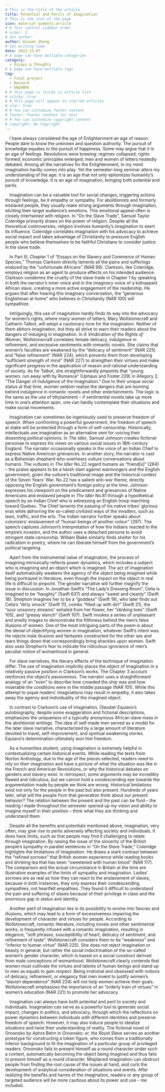 ```yaml
---
# This is the title of the article
title: Potential and Perils of Imagination
# This is the icon of the page
icon: material-symbols:article
# # This control sidebar order
# order: 2
# Set author
author: Huiwen Zheng
# Set writing time
date: 2022-12-07
# A page can have multiple categories
category:
  - Essays & Thoughts
# A page can have multiple tags
tag:
  - Final project
  - Harvard
  - ENG90RV
# # this page is sticky in article list
# sticky: true
# # this page will appear in starred articles
# star: true
# # You can customize footer content
# footer: Footer content for test
# # You can customize copyright content
# copyright: No Copyright
---
```


&emsp;I have always considered the age of Enlightenment an age of reason. People dare to know the unknown and question authority. The pursuit of knowledge equates to the pursuit of happiness. Some may argue that it is an age of feelings. Revolutions were brewing: regimes collapsed; rights formed; economic principles emerged; men and women of letters heatedly debated. Among all the narratives for the Enlightenment, in my mind imagination hardly comes into play. Yet the semester-long seminar alters my understanding of the age: it is an age that not only epitomizes humanity’s pursuit of knowledge. It is an age of imagination, bringing both potential and perils.

&emsp;Imagination can be a valuable tool for social changes, triggering actions through feelings, be it empathy or sympathy. For abolitionists and formerly enslaved people, they usually make strong arguments through imagination, eliciting their target audience’s emotions. This emotional appeal often is closely intertwined with religion. In “On the Slave Trade”, Samuel Taylor Coleridge primarily draws on the power of religion. Despite all the theoretical controversies, religion involves humanity’s imagination to exert its influence. Coleridge correlates imagination with his advocacy to achieve social impact and takes advantage of Christianity to pressure English people who believe themselves to be faithful Christians to consider justice in the slave trade.

&emsp;In Part III, Chapter 1 of “Essays on the Slavery and Commerce of Human Species,” Thomas Clarkson directly laments all the pains and sufferings endured by the “unfortunate Africans” (NAR 99). Clarkson, like Coleridge, employs religion as an agent to produce effects on his intended audience. Clarkson condemns the cruelty of the slave trade in Chapter 1 by speaking in both the narrator’s inner voice and in the imaginary voice of a kidnapped African slave, creating a more active engagement of the readership. He argues that after hearing this imaginary conversation, the “generous Englishman at home” who believes in Christianity (NAR 100) will sympathize.

&emsp;Intriguingly, this use of imagination hardly finds its way into the advocacy for women’s rights, where many women of letters, Mary Wollstonecraft and Catherin Talbot, will adopt a cautionary tone for the imagination. Neither of them abhors imagination, but they all strive to warn their readers about the dangers of indulging in imagination. In _A Vindication of the Rights of Woman_, Wollstonecraft correlates female delicacy, indulgence in refinement, and excessive sentiments with romantic novels. She claims that women’s faculties are weakened by the “delicacy of sentiment” (NAR 225) and “false refinement” (NAR 224), which prevents them from developing “sufficient strength of mind” (NAR 227) to strengthen their virtues and make significant progress in the application of reason and rational understanding of society. As for Talbot, she straightforwardly pinpoints that “young women, run away with by Romance” (Uphaus and Foster 229) in Allegory 2, “The Danger of Indulgence of the Imagination.” Due to their unique social status at that time, women seldom realize the dangers that are looming behind indulgence in romantic novels and other entertainments. The logic is the same as the use of tittytainment – if sentimental novels take up more time in one’s attention span, one can hardly contemplate their situations and make social movements.

&emsp;Imagination can sometimes be ingeniously used to preserve freedom of speech. When confronting a powerful government, the freedom of speech at stake will be protected through a form of self-censorship. Historically, intellectuals use imagination as an alternative vent for voicing their dissenting political opinions. In _The Idler_, Samuel Johnson creates fictional personae to express his views on various social issues in 18th-century England. The narrator occasionally speaks in the voice of an Indian Chief to express Native American grievances. In another story, the narrator is cast as a Bohemian shepherd who overhears vulture conversations about humans. The vultures in _The Idler_ No.22 regard humans as “friend[s]” (284) – the praise appears to be a harsh slam against warmongers and the English government, given the vulture’s traditional image and the historical context of the Seven Years’ War. No.22 has a salient anti-war theme, directly opposing the English government’s foreign policy at the time. Johnson expresses his viewpoint on the predicament and grievances of Native Americans and enslaved people in _The Idler_ No.81 through a hypothetical speech by an Indian Chief who is witnessing an English troop marching toward Quebec. The Chief laments the passing of his native tribes’ glorious eras while abhorring the so-called civilized ways of the invaders, such as laws, traffic, and the arts. The Indian narrator further speaks about colonizers’ enslavement of “human beings of another colour” (297). The speech captures Johnson’s interpretation of how the Indians reacted to the empire’s invasion, and the author uses a detached persona to avoid stringent state censorship. William Blake similarly finds shelter for his radicalism in poetry, where he can liberate himself from the government’s political targeting.

&emsp;Apart from the instrumental value of imagination, the process of imagining intrinsically reflects power dynamics, which includes a subject who is imagining and an object which is imagined. The act of imagination itself automatically weakens the agency of the object being imagined while being portrayed in literature, even though the impact on the object in real life is difficult to pinpoint. The gender narrative will further magnify the issue in discussion. In Jonathan Swift’s “The Lady’s Dressing Room”, Celia is imagined to be “haughty” (Swift 637) and always “sweet and cleanly” (Swift 18). Strephon imagines her to be a “goddess” (Swift 19), who later finds out Celia’s “dirty smock” (Swift 11), combs “filled up with dirt” (Swift 21), the “sour unsavory streams” exhaled from her flower, her “stinking toes” (Swift 105), and “greasy stench” (Swift 107). Swift invokes a series of unpleasant and smelly images to demonstrate the filthiness behind the men’s false illusions of women. One of the most intriguing parts of the poem is about the denial of objectifying women in imagination, whatever Swift’s intent was. He rejects male illusions and fantasies constructed for the other sex and tears things down that correspondingly bring shackles upon women. Swift also uses Strephon’s fear to indicate the ridiculous ignorance of men’s peculiar notion of womanhood in general.

&emsp;For slave narratives, the literary effects of the technique of imagination differ. The use of imagination implicitly places the object of imagination in a relatively passive position in Clarkson’s works. The Chapter 3 account reinforces the object’s passiveness. The narrator uses a straightforward analogy of an “oven” to describe how crowded the ship was and how miserable the conditions were in the middle passage (NAR 101). While this attempt to pique readers’ imaginations may result in empathy, it also takes away the agency and individuality of the imagined object.

&emsp;In contrast to Clarkson’s use of imagination, Olaudah Equiano’s autobiography, despite some exaggeration and fictional descriptions, emphasizes the uniqueness of a typically anonymous African slave mass in the abolitionist writings. The idea of self-made men served as a model for the later slave narrative, characterized by a large amount of literature devoted to travel, self-improvement, and spiritual awakening stories. Equiano’s determination ultimately won him freedom.

&emsp;As a humanities student, using imagination is extremely helpful in contextualizing certain historical events. While reading the texts from Norton Anthology, due to the age of the pieces selected, readers need to rely on their imagination and have a picture of what the situation was like in the French and American Revolutions, or why the historical debates on genders and slavery exist. In retrospect, some arguments may be incredibly flawed and ridiculous, but we cannot hold a condescending eye towards the argumentation made by people we think are wrong. Historical limitations exist not only for the people in the past but also present. Hundreds of years later, what will the people from that generation think about our present behavior? The relation between the present and the past can be fluid – the reading I made throughout the semester opened up my vision and ability to imagine myself in their position – think what they are thinking and understand them.

&emsp;Despite all the benefits and potentials mentioned above, imagination, very often, may give rise to perils adversely affecting society and individuals. It does have limits, such as that people may find it challenging to relate through imagination. By raising the issue of the sincerity of the British people’s sympathy in parallel sentences in “On the Slave Trade,” Coleridge highlights the limitations of imagination. He draws a stark contrast between the “refined sorrows” that British women experience while reading books and drinking tea that has been “sweetened with human blood” (NAR 117). The comparison and the actual circumstance in Britain at the time are illustrative examples of the limits of sympathy and imagination. Ladies’ sorrows are as real as how they can react to the enslavement of slaves, because in both instances, they only express their condescending sympathies, not heartfelt empathies. They found it difficult to understand the pain and suffering of slaves because of their privilege in class and the enormous gap in status and identity.

&emsp;Another peril of imagination lies in its possibility to evolve into fancies and illusions, which may lead to a form of excessiveness impairing the development of character and virtues for people. According to Wollstonecraft, romantic literature, including novels and other sentimental works, is frequently infused with a romantic imagination, resulting in elegance, “soft phrases, susceptibility of heart, delicacy of sentiment, and refinement of taste”. Wollstonecraft considers them to be “weakness” and “inferior to human virtue” (NAR 225). She does not reject imagination or beauty in general, but rather the social indoctrination of the so-called women’s gender character, which is based on a social construct derived from male conceptions of womanhood. Wollstonecraft clearly contends that women must cultivate the virtues and talents of human beings and stand up to men as equals to gain respect. Being irrational and obsessed with notions of delicacy, refinement, or elegancy that men invent to justify women’s “slavish dependence” (NAR 224) will not help women achieve their goals. Wollstonecraft emphasizes the importance of an “orderly train of virtues” in women’s education (NAR 221) to promote her advocacy.

&emsp;Imagination can always have both potential and peril to society and individuals. Imagination can serve as a powerful tool to generate social impact, changes in politics, and advocacy, through which the reflections on power dynamics between individuals with different identities and preserve freedom of speech. However, it may also induce people to idealize situations and twist their understanding of reality. The fictional novel of Oroonoko by Aphra Behn in _Oroonoko; or, the Royal Slave_ serves as another prototype for constructing a token figure, who comes from a traditionally inferior background to fit the imagination of a particular group of privileged readers. Oroonoko fails to present himself as a round character under such a context, automatically becoming the object being imagined and thus fails to present himself as a round character. Misplaced imagination can obstruct people from finding the root cause of the issues at hand, and curb the development of analytical consideration of situations and events. After realizing the benefits and harms of the imagination, readers or any group of targeted audience will be more cautious about its power and use - me included.
